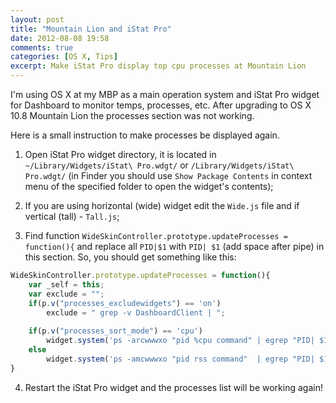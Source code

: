 ```yaml
---
layout: post
title: "Mountain Lion and iStat Pro"
date: 2012-08-08 19:58
comments: true
categories: [OS X, Tips]
excerpt: Make iStat Pro display top cpu processes at Mountain Lion 
---
```

I'm using OS X at my MBP as a main operation system and iStat Pro widget
for Dashboard to monitor temps, processes, etc.
After upgrading to OS X 10.8 Mountain Lion the processes section was not working.

Here is a small instruction to make processes be displayed again.

1. Open iStat Pro widget directory, it is located in `~/Library/Widgets/iStat\ Pro.wdgt/`
or `/Library/Widgets/iStat\ Pro.wdgt/` (in Finder you should use `Show Package Contents` in context menu
of the specified folder to open the widget's contents);

2. If you are using horizontal (wide) widget edit the `Wide.js` file and if 
vertical (tall) - `Tall.js`;

3. Find function `WideSkinController.prototype.updateProcesses = function(){` and 
replace all `PID|$1` with `PID| $1` (add space after pipe) in this section. So, you should
get something like this:

```js
WideSkinController.prototype.updateProcesses = function(){
	var _self = this;
	var exclude = "";
	if(p.v("processes_excludewidgets") == 'on')
		exclude = " grep -v DashboardClient | ";
	
	if(p.v("processes_sort_mode") == 'cpu')
		widget.system('ps -arcwwwxo "pid %cpu command" | egrep "PID| $1" | grep -v grep | ' + exclude + ' head -7 | tail -6 | awk \'{print "<pid>"$1"</pid><cpu>"$2"</cpu><name>"$3,$4,$5"</name></item>"}\'', function(data){ _self.updateProcessesOut(data);});
	else
		widget.system('ps -amcwwwxo "pid rss command"  | egrep "PID| $1" | grep -v grep | ' + exclude + ' head -7 | tail -6 | awk \'{print "<pid>"$1"</pid><cpu>"$2"</cpu><name>"$3,$4,$5"</name></item>"}\'', function(data){ _self.updateProcessesOut(data);});
}
```

4. Restart the iStat Pro widget and the processes list will be working again! 
